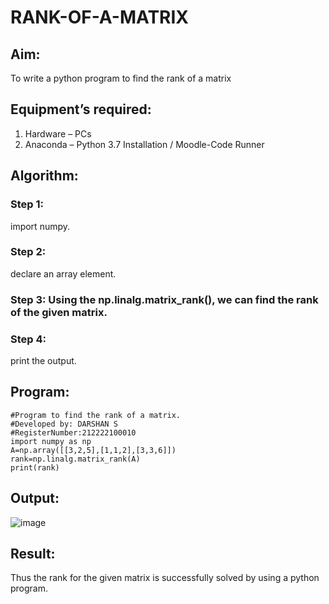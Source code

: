 # RANK-OF-A-MATRIX
## Aim:
To write a python program to find the rank of a matrix
## Equipment’s required:
1. 	Hardware – PCs
2. 	Anaconda – Python 3.7 Installation / Moodle-Code Runner
## Algorithm:
### Step 1: 
import numpy.
### Step 2: 
declare an array element.
### Step 3: Using the np.linalg.matrix_rank(), we can find the rank of the given matrix.
### Step 4: 
print the output.
## Program:
```
#Program to find the rank of a matrix.
#Developed by: DARSHAN S 
#RegisterNumber:212222100010
import numpy as np
A=np.array([[3,2,5],[1,1,2],[3,3,6]])
rank=np.linalg.matrix_rank(A)
print(rank)
```
## Output:
![image](https://user-images.githubusercontent.com/115534676/227766113-406cb463-2c07-4277-9cd8-0df4d852bfe5.png)

## Result:
Thus the rank for the given matrix is successfully solved by  using a python program.

